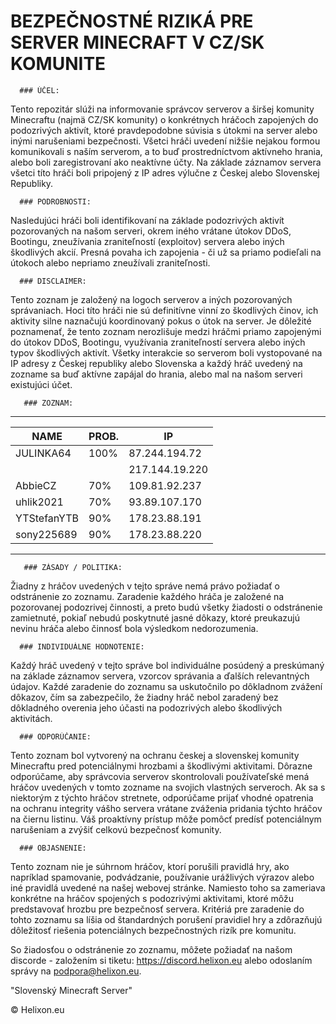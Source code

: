 # BEZPEČNOSTNÉ RIZIKÁ PRE SERVER MINECRAFT V CZ/SK KOMUNITE


      ### ÚČEL:


Tento repozitár slúži na informovanie správcov serverov a širšej komunity Minecraftu (najmä CZ/SK komunity) o konkrétnych hráčoch zapojených do podozrivých aktivít, ktoré pravdepodobne súvisia s útokmi na server alebo inými narušeniami bezpečnosti. Všetci hráči uvedení nižšie nejakou formou komunikovali s naším serverom, a to buď prostredníctvom aktívneho hrania, alebo boli zaregistrovaní ako neaktívne účty. Na základe záznamov servera všetci títo hráči boli pripojený z IP adres výlučne z Českej alebo Slovenskej Republiky.


      ### PODROBNOSTI:


Nasledujúci hráči boli identifikovaní na základe podozrivých aktivít pozorovaných na našom serveri, okrem iného vrátane útokov DDoS, Bootingu, zneužívania zraniteľností (exploitov) servera alebo iných škodlivých akcií. Presná povaha ich zapojenia - či už sa priamo podieľali na útokoch alebo nepriamo zneužívali zraniteľnosti.


      ### DISCLAIMER:


Tento zoznam je založený na logoch serverov a iných pozorovaných správaniach. Hoci títo hráči nie sú definitívne vinní zo škodlivých činov, ich aktivity silne naznačujú koordinovaný pokus o útok na server. Je dôležité poznamenať, že tento zoznam nerozlišuje medzi hráčmi priamo zapojenými do útokov DDoS, Bootingu, využívania zraniteľností servera alebo iných typov škodlivých aktivít. Všetky interakcie so serverom boli vystopované na IP adresy z Českej republiky alebo Slovenska a každý hráč uvedený na zozname sa buď aktívne zapájal do hrania, alebo mal na našom serveri existujúci účet.


       ### ZOZNAM:

________________________________________
|    NAME      | PROB.|       IP       |
|--------------|------|----------------|
| JULINKA64    | 100% |  87.244.194.72 |
|              |      | 217.144.19.220 |
| AbbieCZ      |  70% |  109.81.92.237 |
| uhlik2021    |  70% |  93.89.107.170 |
| YTStefanYTB  |  90% |  178.23.88.191 |
| sony225689   |  90% |  178.23.88.220 |
----------------------------------------


       ### ZÁSADY / POLITIKA:


Žiadny z hráčov uvedených v tejto správe nemá právo požiadať o odstránenie zo zoznamu. Zaradenie každého hráča je založené na pozorovanej podozrivej činnosti, a preto budú všetky žiadosti o odstránenie zamietnuté, pokiaľ nebudú poskytnuté jasné dôkazy, ktoré preukazujú nevinu hráča alebo činnosť bola výsledkom nedorozumenia.


      ### INDIVIDUÁLNE HODNOTENIE:


Každý hráč uvedený v tejto správe bol individuálne posúdený a preskúmaný na základe záznamov servera, vzorcov správania a ďalších relevantných údajov. Každé zaradenie do zoznamu sa uskutočnilo po dôkladnom zvážení dôkazov, čím sa zabezpečilo, že žiadny hráč nebol zaradený bez dôkladného overenia jeho účasti na podozrivých alebo škodlivých aktivitách.


      ### ODPORÚČANIE:


Tento zoznam bol vytvorený na ochranu českej a slovenskej komunity Minecraftu pred potenciálnymi hrozbami a škodlivými aktivitami. Dôrazne odporúčame, aby správcovia serverov skontrolovali používateľské mená hráčov uvedených v tomto zozname na svojich vlastných serveroch. Ak sa s niektorým z týchto hráčov stretnete, odporúčame prijať vhodné opatrenia na ochranu integrity vášho servera vrátane zváženia pridania týchto hráčov na čiernu listinu. Váš proaktívny prístup môže pomôcť predísť potenciálnym narušeniam a zvýšiť celkovú bezpečnosť komunity.


      ### OBJASNENIE:


Tento zoznam nie je súhrnom hráčov, ktorí porušili pravidlá hry, ako napríklad spamovanie, podvádzanie, používanie urážlivých výrazov alebo iné pravidlá uvedené na našej webovej stránke. Namiesto toho sa zameriava konkrétne na hráčov spojených s podozrivými aktivitami, ktoré môžu predstavovať hrozbu pre bezpečnosť servera. Kritériá pre zaradenie do tohto zoznamu sa líšia od štandardných porušení pravidiel hry a zdôrazňujú dôležitosť riešenia potenciálnych bezpečnostných rizík pre komunitu.

So žiadosťou o odstránenie zo zoznamu, môžete požiadať na našom discorde - založením si tiketu: https://discord.helixon.eu alebo odoslaním správy na podpora@helixon.eu.


"Slovenský Minecraft Server"

© Helixon.eu 
